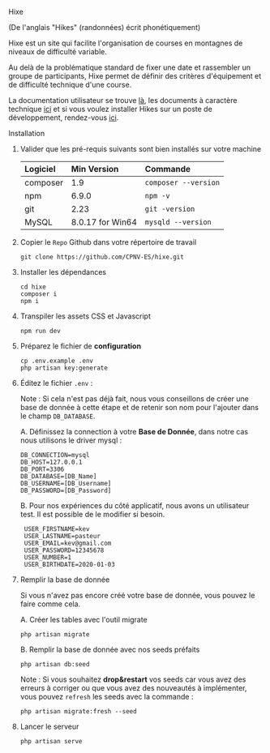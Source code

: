Hixe

(De l'anglais "Hikes" (randonnées) écrit phonétiquement)

Hixe est un site qui facilite l'organisation de courses en montagnes de niveaux de difficulté variable.

Au delà de la problématique standard de fixer une date et rassembler un groupe de participants, Hixe permet de définir des critères d'équipement et de difficulté technique d'une course.

La documentation utilisateur se trouve [là](https://github.com/CPNV-ES/hixe/tree/master/docs/user), les documents à caractère technique [ici](https://github.com/CPNV-ES/hixe/tree/master/docs/technical) et si vous voulez installer Hikes sur un poste de développement, rendez-vous [ici](https://github.com/CPNV-ES/hixe/tree/master/docs/install).

Installation

1. Valider que les pré-requis suivants sont bien installés sur votre machine
   
    | Logiciel | Min Version      | Commande             |
    | :------- | :--------------- | :------------------- |
    | composer | 1.9              | `composer --version` |
    | npm      | 6.9.0            | `npm -v`             |
    | git      | 2.23             | `git -version`       |
    | MySQL    | 8.0.17 for Win64 | `mysqld --version`   |

2. Copier le `Repo` Github dans votre répertoire de travail
    ```
    git clone https://github.com/CPNV-ES/hixe.git
    ```
3. Installer les dépendances
    ```
    cd hixe
    composer i
    npm i
    ```
4. Transpiler les assets CSS et Javascript
    ```
    npm run dev
    ```
5. Préparez le fichier de **configuration**
    ```
    cp .env.example .env
    php artisan key:generate
    ```
6. Éditez le fichier `.env` :

    Note : Si cela n'est pas déjà fait, nous vous conseillons de créer une base de donnée à cette étape et de retenir son nom pour l'ajouter dans le champ ``DB_DATABASE``. 

    A. Définissez la connection à votre **Base de Donnée**, dans notre cas nous utilisons le driver mysql :
    ```
    DB_CONNECTION=mysql
    DB_HOST=127.0.0.1
    DB_PORT=3306
    DB_DATABASE=[DB_Name]
    DB_USERNAME=[DB_Username]
    DB_PASSWORD=[DB_Password]
    ```

    B. Pour nos expériences du côté applicatif, nous avons un utilisateur test. Il est possible de le modifier si besoin.
   
   ```
    USER_FIRSTNAME=kev
    USER_LASTNAME=pasteur
    USER_EMAIL=kev@gmail.com
    USER_PASSWORD=12345678
    USER_NUMBER=1
    USER_BIRTHDATE=2020-01-03
   ```

7. Remplir la base de donnée

    Si vous n'avez pas encore créé votre base de donnée, vous pouvez le faire comme cela.

    A. Créer les tables avec l'outil migrate
    ```
    php artisan migrate
    ```
    B. Remplir la base de donnée avec nos seeds préfaits
    ```
    php artisan db:seed
    ```

    Note : Si vous souhaitez **drop&restart** vos seeds car vous avez des erreurs à corriger ou que vous avez des nouveautés à implémenter, vous pouvez ``refresh`` les seeds avec la commande :
    ```
    php artisan migrate:fresh --seed
    ```

8. Lancer le serveur
    ```
    php artisan serve
    ```
